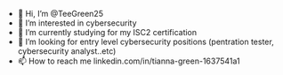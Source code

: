 - 👋 Hi, I’m @TeeGreen25
- 👀 I’m interested in cybersecurity
- 🌱 I’m currently studying for my ISC2 certification
- 💞️ I’m looking for entry level cybersecurity positions (pentration tester, cybersecurity analyst..etc)
- 📫 How to reach me linkedin.com/in/tianna-green-1637541a1

<!---
TeeGreen25/TeeGreen25 is a ✨ special ✨ repository because its `README.md` (this file) appears on your GitHub profile.
You can click the Preview link to take a look at your changes.
--->

